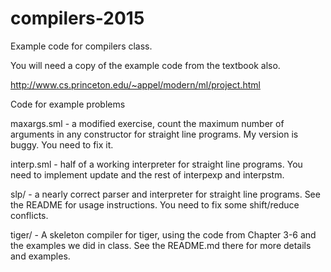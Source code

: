 # compilers-2015
Example code for compilers class.

You will need a copy of the example code from the textbook also.

http://www.cs.princeton.edu/~appel/modern/ml/project.html

Code for example problems

 maxargs.sml - a modified exercise, count the maximum number of
 arguments in any constructor for straight line programs. My version
 is buggy. You need to fix it.

 interp.sml - half of a working interpreter for straight line
 programs. You need to implement update and the rest of interpexp and
 interpstm.

 slp/ - a nearly correct parser and interpreter for straight line programs.
 See the README for usage instructions. You need to fix some shift/reduce
 conflicts.

 tiger/ - A skeleton compiler for tiger, using the code from
 Chapter 3-6 and the examples we did in class. See the README.md there for more
 details and examples.
